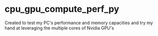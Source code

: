 # cpu_gpu_compute_perf_py
Created to test my PC's performance and memory capacities and try my hand at leveraging the multiple cores of Nvidia GPU's
